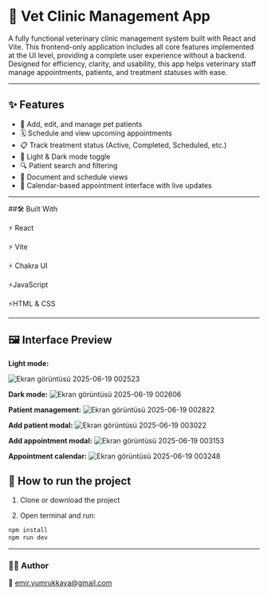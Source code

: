 # 🐾 Vet Clinic Management App

A fully functional veterinary clinic management system built with React and Vite. This frontend-only application includes all core features implemented at the UI level, providing a complete user experience without a backend. Designed for efficiency, clarity, and usability, this app helps veterinary staff manage appointments, patients, and treatment statuses with ease.

---

## ✨ Features

- 🐶 Add, edit, and manage pet patients
- 🗓️ Schedule and view upcoming appointments
- 📋 Track treatment status (Active, Completed, Scheduled, etc.)
- 🌙 Light & Dark mode toggle
- 🔍 Patient search and filtering
- 📁 Document and schedule views
- 📅 Calendar-based appointment interface with live updates

---
##🛠️ Built With

⚡ React

⚡ Vite

⚡ Chakra UI

⚡JavaScript

⚡HTML & CSS

---

## 🖼️ Interface Preview

**Light mode:**

![Ekran görüntüsü 2025-06-19 002523](https://github.com/user-attachments/assets/53dedb5b-1500-433f-8f93-2df53f3b1981)

**Dark mode:**
![Ekran görüntüsü 2025-06-19 002606](https://github.com/user-attachments/assets/d0518c2d-983f-4a70-8e83-33bcc81bc999)


**Patient management:**
![Ekran görüntüsü 2025-06-19 002822](https://github.com/user-attachments/assets/b41751f4-07ff-416f-9d00-6619f70893e8)

**Add patient modal:**
![Ekran görüntüsü 2025-06-19 003022](https://github.com/user-attachments/assets/e2fcf72f-fb84-414c-a452-a616a33a25ee)


**Add appointment modal:**
![Ekran görüntüsü 2025-06-19 003153](https://github.com/user-attachments/assets/f1bb64c2-88c0-4286-baec-51a013daf081)


**Appointment calendar:**
![Ekran görüntüsü 2025-06-19 003248](https://github.com/user-attachments/assets/9e19a18b-585b-469e-b6bc-2a0c0dbc07ae)


## 🚀 How to run the project ##

1. Clone or download the project


2. Open terminal and run:

```bash
npm install
npm run dev
```
---
### 🙋‍♂️ Author

📧 emir.yumrukkaya@gmail.com
